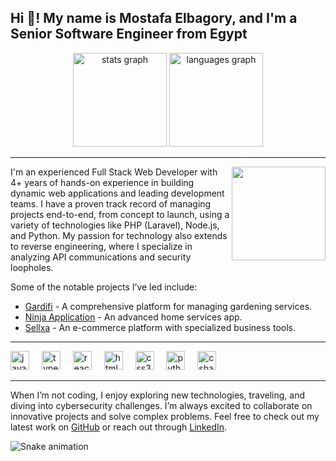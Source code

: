 <h2 align="left">Hi 👋! My name is Mostafa Elbagory, and I'm a Senior Software Engineer from Egypt</h2>

<div align="center">
  <img src="https://github-readme-stats.vercel.app/api?username=code-root&hide_title=false&hide_rank=false&show_icons=true&include_all_commits=true&count_private=true&disable_animations=false&theme=dracula&locale=en&hide_border=false" height="150" alt="stats graph"  />
  <img src="https://github-readme-stats.vercel.app/api/top-langs?username=code-root&locale=en&hide_title=false&layout=compact&card_width=320&langs_count=5&theme=dracula&hide_border=false" height="150" alt="languages graph"  />
</div>

---

<img align="right" height="150" src="https://i.imgflip.com/65efzo.gif"  />

<p>
I'm an experienced Full Stack Web Developer with 4+ years of hands-on experience in building dynamic web applications and leading development teams. I have a proven track record of managing projects end-to-end, from concept to launch, using a variety of technologies like PHP (Laravel), Node.js, and Python. My passion for technology also extends to reverse engineering, where I specialize in analyzing API communications and security loopholes.
</p>

<p>
Some of the notable projects I’ve led include:
<ul>
  <li><a href="https://gardifi.com/">Gardifi</a> - A comprehensive platform for managing gardening services.</li>
  <li><a href="https://ninjahome.net/download">Ninja Application</a> - An advanced home services app.</li>
  <li><a href="https://sellxa.com/">Sellxa</a> - An e-commerce platform with specialized business tools.</li>
</ul>
</p>

---

<div align="left">
  <img src="https://cdn.jsdelivr.net/gh/devicons/devicon/icons/javascript/javascript-original.svg" height="30" alt="javascript logo"  />
  <img width="12" />
  <img src="https://cdn.jsdelivr.net/gh/devicons/devicon/icons/typescript/typescript-original.svg" height="30" alt="typescript logo"  />
  <img width="12" />
  <img src="https://cdn.jsdelivr.net/gh/devicons/devicon/icons/react/react-original.svg" height="30" alt="react logo"  />
  <img width="12" />
  <img src="https://cdn.jsdelivr.net/gh/devicons/devicon/icons/html5/html5-original.svg" height="30" alt="html5 logo"  />
  <img width="12" />
  <img src="https://cdn.jsdelivr.net/gh/devicons/devicon/icons/css3/css3-original.svg" height="30" alt="css3 logo"  />
  <img width="12" />
  <img src="https://cdn.jsdelivr.net/gh/devicons/devicon/icons/python/python-original.svg" height="30" alt="python logo"  />
  <img width="12" />
  <img src="https://cdn.jsdelivr.net/gh/devicons/devicon/icons/csharp/csharp-original.svg" height="30" alt="csharp logo"  />
</div>

---

<p>
When I’m not coding, I enjoy exploring new technologies, traveling, and diving into cybersecurity challenges. I’m always excited to collaborate on innovative projects and solve complex problems. Feel free to check out my latest work on <a href="https://github.com/code-root">GitHub</a> or reach out through <a href="https://www.linkedin.com/in/-sofa-/">LinkedIn</a>.
</p>

<img src="https://raw.githubusercontent.com/code-root/code-root/output/snake.svg" alt="Snake animation" />
